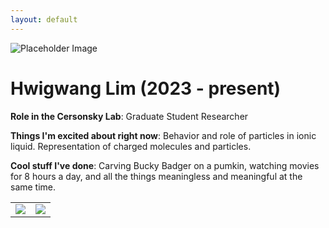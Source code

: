 ```yaml
---
layout: default
---
```


<!-- Replace `example_student` with your name -->
<img src="/website/assets/img/hwigwang_lim.png" alt="Placeholder Image" class="center" style="max-width: 100%">

<!-- Replace `Example Student` with your name and include your start date-->
# **Hwigwang Lim (2023 - present)**

<!-- Choose your title -- feel free to be professionally silly -->
**Role in the Cersonsky Lab**: Graduate Student Researcher

<!-- Name at least one research topic amongst this list -->
**Things I'm excited about right now**: Behavior and role of particles in ionic liquid. Representation of charged molecules and particles.

<!-- Ultimately, we'll use this section to
     include papers and talks, and contributions
     But for now put whatever you want -->
**Cool stuff I've done**: Carving Bucky Badger on a pumkin, watching movies for 8 hours a day, and all the things meaningless and meaningful at the same time.


<!-- If you have photos you would like to exhibit,
     save them as `/assets/member_images/your_name_photo_#.png`
     and replace example_student below -->

|      |      |
|:----:|:----:|
|![](/website/assets/img/hwigwang_lim_1.png) | ![](/website/assets/img/hwigwang_lim_2.png) |




